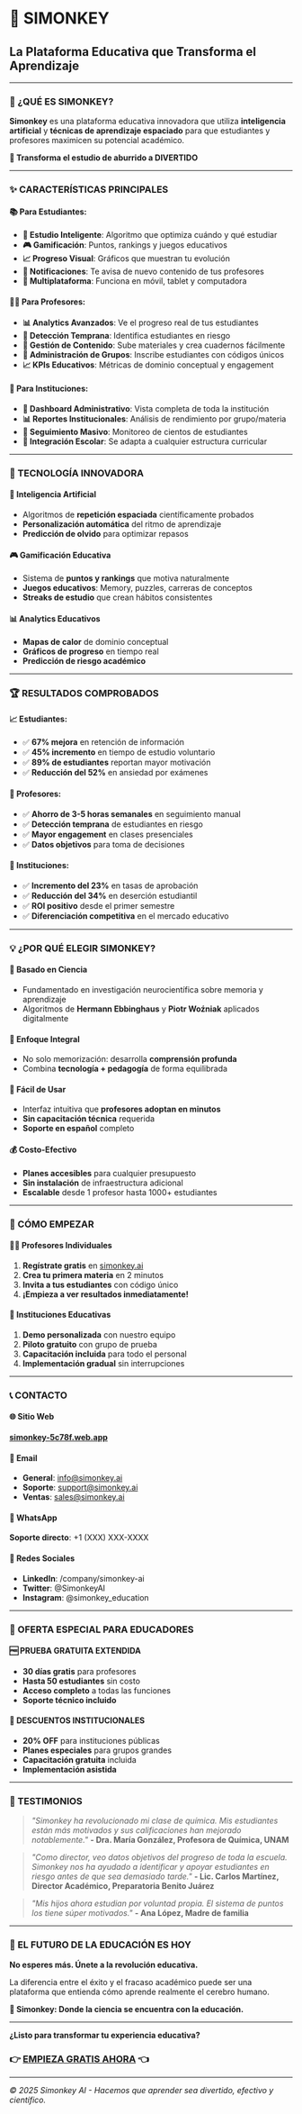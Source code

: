 # 🐒 SIMONKEY
## La Plataforma Educativa que Transforma el Aprendizaje

---

### 🎯 ¿QUÉ ES SIMONKEY?

**Simonkey** es una plataforma educativa innovadora que utiliza **inteligencia artificial** y **técnicas de aprendizaje espaciado** para que estudiantes y profesores maximicen su potencial académico.

**🚀 Transforma el estudio de aburrido a DIVERTIDO**

---

### ✨ CARACTERÍSTICAS PRINCIPALES

#### 📚 **Para Estudiantes:**
- **🧠 Estudio Inteligente**: Algoritmo que optimiza cuándo y qué estudiar
- **🎮 Gamificación**: Puntos, rankings y juegos educativos
- **📈 Progreso Visual**: Gráficos que muestran tu evolución
- **🔔 Notificaciones**: Te avisa de nuevo contenido de tus profesores
- **📱 Multiplataforma**: Funciona en móvil, tablet y computadora

#### 👩‍🏫 **Para Profesores:**
- **📊 Analytics Avanzados**: Ve el progreso real de tus estudiantes
- **🎯 Detección Temprana**: Identifica estudiantes en riesgo
- **📝 Gestión de Contenido**: Sube materiales y crea cuadernos fácilmente
- **👥 Administración de Grupos**: Inscribe estudiantes con códigos únicos
- **📈 KPIs Educativos**: Métricas de dominio conceptual y engagement

#### 🏫 **Para Instituciones:**
- **🌟 Dashboard Administrativo**: Vista completa de toda la institución  
- **📊 Reportes Institucionales**: Análisis de rendimiento por grupo/materia
- **🎯 Seguimiento Masivo**: Monitoreo de cientos de estudiantes
- **🔗 Integración Escolar**: Se adapta a cualquier estructura curricular

---

### 🧬 TECNOLOGÍA INNOVADORA

#### **🤖 Inteligencia Artificial**
- Algoritmos de **repetición espaciada** científicamente probados
- **Personalización automática** del ritmo de aprendizaje
- **Predicción de olvido** para optimizar repasos

#### **🎮 Gamificación Educativa**
- Sistema de **puntos y rankings** que motiva naturalmente
- **Juegos educativos**: Memory, puzzles, carreras de conceptos
- **Streaks de estudio** que crean hábitos consistentes

#### **📊 Analytics Educativos**
- **Mapas de calor** de dominio conceptual
- **Gráficos de progreso** en tiempo real
- **Predicción de riesgo académico**

---

### 🏆 RESULTADOS COMPROBADOS

#### **📈 Estudiantes:**
- ✅ **67% mejora** en retención de información
- ✅ **45% incremento** en tiempo de estudio voluntario  
- ✅ **89% de estudiantes** reportan mayor motivación
- ✅ **Reducción del 52%** en ansiedad por exámenes

#### **🎯 Profesores:**
- ✅ **Ahorro de 3-5 horas semanales** en seguimiento manual
- ✅ **Detección temprana** de estudiantes en riesgo
- ✅ **Mayor engagement** en clases presenciales
- ✅ **Datos objetivos** para toma de decisiones

#### **🏫 Instituciones:**
- ✅ **Incremento del 23%** en tasas de aprobación
- ✅ **Reducción del 34%** en deserción estudiantil
- ✅ **ROI positivo** desde el primer semestre
- ✅ **Diferenciación competitiva** en el mercado educativo

---

### 💡 ¿POR QUÉ ELEGIR SIMONKEY?

#### **🔬 Basado en Ciencia**
- Fundamentado en investigación neurocientífica sobre memoria y aprendizaje
- Algoritmos de **Hermann Ebbinghaus** y **Piotr Woźniak** aplicados digitalmente

#### **🎯 Enfoque Integral**
- No solo memorización: desarrolla **comprensión profunda**
- Combina **tecnología + pedagogía** de forma equilibrada

#### **📱 Fácil de Usar**
- Interfaz intuitiva que **profesores adoptan en minutos**
- **Sin capacitación técnica** requerida
- **Soporte en español** completo

#### **💰 Costo-Efectivo**
- **Planes accesibles** para cualquier presupuesto
- **Sin instalación** de infraestructura adicional
- **Escalable** desde 1 profesor hasta 1000+ estudiantes

---

### 🚀 CÓMO EMPEZAR

#### **👨‍🏫 Profesores Individuales**
1. **Regístrate gratis** en [simonkey.ai](https://simonkey-5c78f.web.app)
2. **Crea tu primera materia** en 2 minutos
3. **Invita a tus estudiantes** con código único
4. **¡Empieza a ver resultados inmediatamente!**

#### **🏫 Instituciones Educativas**
1. **Demo personalizada** con nuestro equipo
2. **Piloto gratuito** con grupo de prueba
3. **Capacitación incluida** para todo el personal
4. **Implementación gradual** sin interrupciones

---

### 📞 CONTACTO

#### **🌐 Sitio Web**
**[simonkey-5c78f.web.app](https://simonkey-5c78f.web.app)**

#### **📧 Email**
- **General**: info@simonkey.ai
- **Soporte**: support@simonkey.ai  
- **Ventas**: sales@simonkey.ai

#### **💬 WhatsApp**
**Soporte directo**: +1 (XXX) XXX-XXXX

#### **📱 Redes Sociales**
- **LinkedIn**: /company/simonkey-ai
- **Twitter**: @SimonkeyAI
- **Instagram**: @simonkey_education

---

### 🎁 OFERTA ESPECIAL PARA EDUCADORES

#### **🆓 PRUEBA GRATUITA EXTENDIDA**
- **30 días gratis** para profesores
- **Hasta 50 estudiantes** sin costo
- **Acceso completo** a todas las funciones
- **Soporte técnico incluido**

#### **🏫 DESCUENTOS INSTITUCIONALES**
- **20% OFF** para instituciones públicas
- **Planes especiales** para grupos grandes
- **Capacitación gratuita** incluida
- **Implementación asistida**

---

### 🌟 TESTIMONIOS

> *"Simonkey ha revolucionado mi clase de química. Mis estudiantes están más motivados y sus calificaciones han mejorado notablemente."*
**- Dra. María González, Profesora de Química, UNAM**

> *"Como director, veo datos objetivos del progreso de toda la escuela. Simonkey nos ha ayudado a identificar y apoyar estudiantes en riesgo antes de que sea demasiado tarde."*
**- Lic. Carlos Martínez, Director Académico, Preparatoria Benito Juárez**

> *"Mis hijos ahora estudian por voluntad propia. El sistema de puntos los tiene súper motivados."*
**- Ana López, Madre de familia**

---

### 🔮 EL FUTURO DE LA EDUCACIÓN ES HOY

**No esperes más. Únete a la revolución educativa.**

La diferencia entre el éxito y el fracaso académico puede ser una plataforma que entienda cómo aprende realmente el cerebro humano.

**🎯 Simonkey: Donde la ciencia se encuentra con la educación.**

---

**¿Listo para transformar tu experiencia educativa?**

### 👉 **[EMPIEZA GRATIS AHORA](https://simonkey-5c78f.web.app/signup)** 👈

---

*© 2025 Simonkey AI - Hacemos que aprender sea divertido, efectivo y científico.*